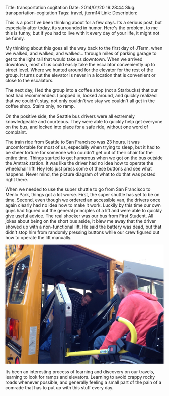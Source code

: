 Title: transportation cogitation
Date: 2014/01/20 19:28:44
Slug: transportation-cogitation
Tags: travel, jterm14
Link: 
Description: 


This is a post I've been thinking about for a few days.  Its a serious post, but especially after today, its surrounded in humor.  Here's the problem, to me this is funny, but if you had to live with it every day of your life, it might not be funny.
<!-- TEASER_END -->

My thinking about this goes all the way back to the first day of JTerm, when we walked, and walked, and walked... through miles of parking garage to get to the light rail that would take us downtown.  When we arrived downtown, most of us could easily take the escalator conveniently up to street level.  Where we hunted around for the elevator for the rest of the group.  It turns out the elevator is never in a location that is convenient or close to the escalators.

The next day, I led the group into a coffee shop (not a Starbucks) that our host had recommended.  I popped in, looked around, and quickly realized that we couldn't stay, not only couldn't we stay we couldn't all get in the coffee shop.  Stairs only, no ramp.

On the positive side, the Seattle bus drivers were all extremely knowledgeable and courteous.  They were able to quickly help get everyone on the bus, and locked into place for a safe ride, without one word of complaint.

The train ride from Seattle to San Francisco was 23 hours.  It was uncomfortable for most of us, especially when trying to sleep, but it had to be sheer torture for someone who couldn't get out of their chair for the entire time.  Things started to get humorous when we got on the bus outside the Amtrak station.  It was like the driver had no idea how to operate the wheelchair lift!  Hey lets just press some of these buttons and see what happens.  Never mind, the picture diagram of what to do that was posted right there.

When we needed to use the super shuttle to go from San Francisco to Menlo Park, things got a lot worse.  First, the super shuttle has yet to be on time.  Second, even though we ordered an accessible van, the drivers once again clearly had no idea how to make it work.  Luckily by this time our own guys had figured out the general principles of a lift and were able to quickly give useful advice.  The real shocker was our bus from First Student.  All jokes about being on the short bus aside, it blew me away that the driver showed up with a non-functional lift.  He said the battery was dead, but that didn't stop him from randomly pressing buttons while our crew figured out how to operate the lift manually.

![Lift Operator](/images/JTerm14/LiftOperator.jpg)

Its been an interesting process of learning and discovery on our travels, learning to look for ramps and elevators.  Learning to avoid crappy rocky roads whenever possible, and generally feeling a small part of the pain of a comrade that has to put up with this stuff every day.


